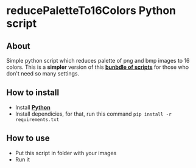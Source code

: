 # reducePaletteTo16Colors Python script

## About
Simple python script which reduces palette of png and bmp images to 16 colors.
This is a **simpler** version of this **[bunbdle of scripts](https://github.com/bolon667/convertImagesToOne16ColorsPallete)** for those who don't need so many settings.

## How to install
* Install **[Python](https://www.python.org/downloads/)**
* Install dependicies, for that, run this command `pip install -r requirements.txt`

## How to use
* Put this script in folder with your images
* Run it
